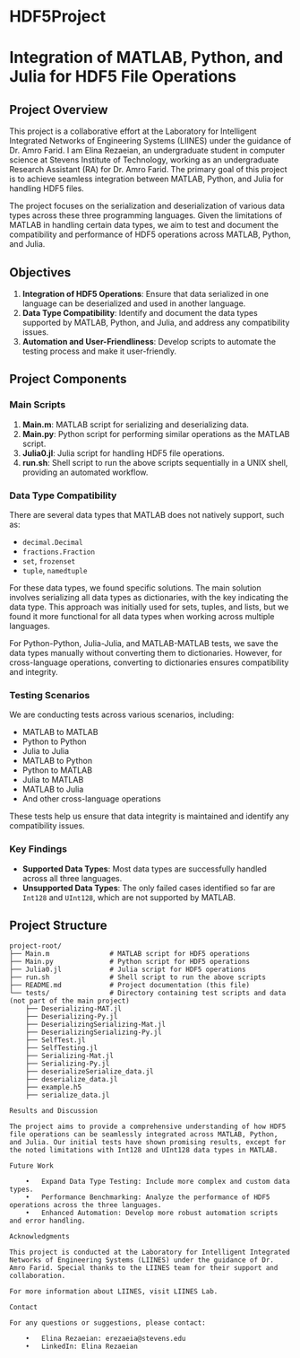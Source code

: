 # HDF5Project
# Integration of MATLAB, Python, and Julia for HDF5 File Operations

## Project Overview

This project is a collaborative effort at the Laboratory for Intelligent Integrated Networks of Engineering Systems (LIINES) under the guidance of Dr. Amro Farid. I am Elina Rezaeian, an undergraduate student in computer science at Stevens Institute of Technology, working as an undergraduate Research Assistant (RA) for Dr. Amro Farid. The primary goal of this project is to achieve seamless integration between MATLAB, Python, and Julia for handling HDF5 files.

The project focuses on the serialization and deserialization of various data types across these three programming languages. Given the limitations of MATLAB in handling certain data types, we aim to test and document the compatibility and performance of HDF5 operations across MATLAB, Python, and Julia.

## Objectives

1. **Integration of HDF5 Operations**: Ensure that data serialized in one language can be deserialized and used in another language.
2. **Data Type Compatibility**: Identify and document the data types supported by MATLAB, Python, and Julia, and address any compatibility issues.
3. **Automation and User-Friendliness**: Develop scripts to automate the testing process and make it user-friendly.

## Project Components

### Main Scripts

1. **Main.m**: MATLAB script for serializing and deserializing data.
2. **Main.py**: Python script for performing similar operations as the MATLAB script.
3. **Julia0.jl**: Julia script for handling HDF5 file operations.
4. **run.sh**: Shell script to run the above scripts sequentially in a UNIX shell, providing an automated workflow.

### Data Type Compatibility

There are several data types that MATLAB does not natively support, such as:
- `decimal.Decimal`
- `fractions.Fraction`
- `set`, `frozenset`
- `tuple`, `namedtuple`

For these data types, we found specific solutions. The main solution involves serializing all data types as dictionaries, with the key indicating the data type. This approach was initially used for sets, tuples, and lists, but we found it more functional for all data types when working across multiple languages.

For Python-Python, Julia-Julia, and MATLAB-MATLAB tests, we save the data types manually without converting them to dictionaries. However, for cross-language operations, converting to dictionaries ensures compatibility and integrity.

### Testing Scenarios

We are conducting tests across various scenarios, including:
- MATLAB to MATLAB
- Python to Python
- Julia to Julia
- MATLAB to Python
- Python to MATLAB
- Julia to MATLAB
- MATLAB to Julia
- And other cross-language operations

These tests help us ensure that data integrity is maintained and identify any compatibility issues.

### Key Findings

- **Supported Data Types**: Most data types are successfully handled across all three languages.
- **Unsupported Data Types**: The only failed cases identified so far are `Int128` and `UInt128`, which are not supported by MATLAB.

## Project Structure

```plaintext
project-root/
├── Main.m               # MATLAB script for HDF5 operations
├── Main.py              # Python script for HDF5 operations
├── Julia0.jl            # Julia script for HDF5 operations
├── run.sh               # Shell script to run the above scripts
├── README.md            # Project documentation (this file)
└── tests/               # Directory containing test scripts and data (not part of the main project)
    ├── Deserializing-MAT.jl
    ├── Deserializing-Py.jl
    ├── DeserializingSerializing-Mat.jl
    ├── DeserializingSerializing-Py.jl
    ├── SelfTest.jl
    ├── SelfTesting.jl
    ├── Serializing-Mat.jl
    ├── Serializing-Py.jl
    ├── deserializeSerialize_data.jl
    ├── deserialize_data.jl
    ├── example.h5
    ├── serialize_data.jl

Results and Discussion

The project aims to provide a comprehensive understanding of how HDF5 file operations can be seamlessly integrated across MATLAB, Python, and Julia. Our initial tests have shown promising results, except for the noted limitations with Int128 and UInt128 data types in MATLAB.

Future Work

	•	Expand Data Type Testing: Include more complex and custom data types.
	•	Performance Benchmarking: Analyze the performance of HDF5 operations across the three languages.
	•	Enhanced Automation: Develop more robust automation scripts and error handling.

Acknowledgments

This project is conducted at the Laboratory for Intelligent Integrated Networks of Engineering Systems (LIINES) under the guidance of Dr. Amro Farid. Special thanks to the LIINES team for their support and collaboration.

For more information about LIINES, visit LIINES Lab.

Contact

For any questions or suggestions, please contact:

	•	Elina Rezaeian: erezaeia@stevens.edu
	•	LinkedIn: Elina Rezaeian